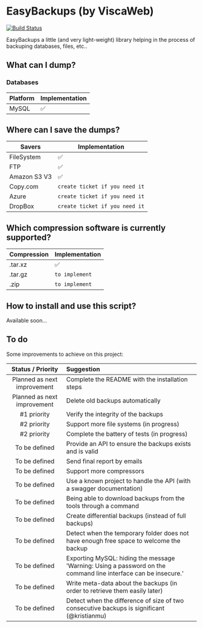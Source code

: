 EasyBackups (by ViscaWeb)
===================

[![Build Status](https://travis-ci.org/Viscaweb/EasyBackups.svg?branch=master)](https://travis-ci.org/Viscaweb/EasyBackups)

EasyBackups a little (and very light-weight) library helping in the process
of backuping databases, files, etc..

What can I dump?
------------
### Databases
| Platform | Implementation     |
| -------- | -----------------  |
| MySQL    | :white_check_mark: |

Where can I save the dumps?
------------
| Savers       | Implementation                 |
| ------------ | ------------------------------ |
| FileSystem   | :white_check_mark:             |
| FTP          | :white_check_mark:             |
| Amazon S3 V3 | :white_check_mark:             |
| Copy.com     | `create ticket if you need it` |
| Azure        | `create ticket if you need it` |
| DropBox      | `create ticket if you need it` |

Which compression software is currently supported?
------------
| Compression  | Implementation     |
| ------------ | -----------------  |
| .tar.xz      | :white_check_mark: |
| .tar.gz      | `to implement`     |
| .zip         | `to implement`     |

How to install and use this script?
------------
Available soon...

To do
------------
Some improvements to achieve on this project:

| Status / Priority           | Suggestion |
| :-------------------------: | :--------- |
| Planned as next improvement | Complete the README with the installation steps |
| Planned as next improvement | Delete old backups automatically |
| #1 priority                 | Verify the integrity of the backups |
| #2 priority                 | Support more file systems (in progress) |
| #2 priority                 | Complete the battery of tests (in progress) |
| To be defined               | Provide an API to ensure the backups exists and is valid |
| To be defined               | Send final report by emails |
| To be defined               | Support more compressors |
| To be defined               | Use a known project to handle the API (with a swagger documentation) |
| To be defined               | Being able to download backups from the tools through a command |
| To be defined               | Create differential backups (instead of full backups) |
| To be defined               | Detect when the temporary folder does not have enough free space to welcome the backup |
| To be defined               | Exporting MySQL: hiding the message 'Warning: Using a password on the command line interface can be insecure.' |
| To be defined               | Write meta-data about the backups (in order to retrieve them easily later) |
| To be defined               | Detect when the difference of size of two consecutive backups is significant (@kristianmu) |
